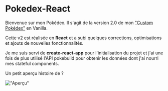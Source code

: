 # Pokedex-React

Bienvenue sur mon Pokédex. Il s'agit de la version 2.0 de mon ["Custom Pokédex"](https://github.com/Sinematic/Custom-Pokedex/blob/main/README.md) en Vanilla.

Cette v2 est réalisée en **React** et a subi quelques corrections, optimisations et ajouts de nouvelles fonctionnalités.

Je me suis servi de **create-react-app** pour l'initialisation du projet et j'ai une fois de plus utilisé l'API pokebuild pour obtenir les données dont j'ai nourri mes stateful components.

Un petit aperçu histoire de ? 

!["Aperçu"](https://github.com/Sinematic/Pokedex-React/assets/34093876/8a31d2f9-6aae-4ea5-8176-ded055bbe825)

